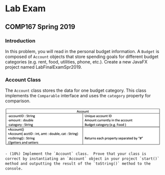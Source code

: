 # Lab Exam
## COMP167 Spring 2019

### Introduction

In this problem, you will read in the personal budget information.  A `Budget` is composed of `Account` objects that store spending goals for different budget categories (e.g. rent, food, utilities, phone, etc.).   Create a new JavaFX project named LabFinalExamSpr2019.

### Account Class

The `Account` class stores the data for one budget category.  This class implements the `Comparable` interface and uses the `category` property for comparison.

![Account UML Diagram](img/accountUML.png)

    - (10%) Implement the `Account` class.  Prove that your class is correct by instantiating an `Account` object in your project `start()` method and outputting the result of the `toString()` method to the console.
